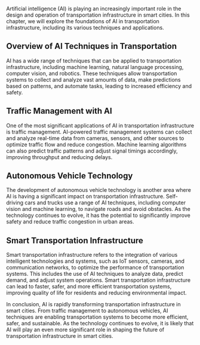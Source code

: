 
Artificial intelligence (AI) is playing an increasingly important role in the design and operation of transportation infrastructure in smart cities. In this chapter, we will explore the foundations of AI in transportation infrastructure, including its various techniques and applications.

Overview of AI Techniques in Transportation
-------------------------------------------

AI has a wide range of techniques that can be applied to transportation infrastructure, including machine learning, natural language processing, computer vision, and robotics. These techniques allow transportation systems to collect and analyze vast amounts of data, make predictions based on patterns, and automate tasks, leading to increased efficiency and safety.

Traffic Management with AI
--------------------------

One of the most significant applications of AI in transportation infrastructure is traffic management. AI-powered traffic management systems can collect and analyze real-time data from cameras, sensors, and other sources to optimize traffic flow and reduce congestion. Machine learning algorithms can also predict traffic patterns and adjust signal timings accordingly, improving throughput and reducing delays.

Autonomous Vehicle Technology
-----------------------------

The development of autonomous vehicle technology is another area where AI is having a significant impact on transportation infrastructure. Self-driving cars and trucks use a range of AI techniques, including computer vision and machine learning, to navigate roads and avoid obstacles. As the technology continues to evolve, it has the potential to significantly improve safety and reduce traffic congestion in urban areas.

Smart Transportation Infrastructure
-----------------------------------

Smart transportation infrastructure refers to the integration of various intelligent technologies and systems, such as IoT sensors, cameras, and communication networks, to optimize the performance of transportation systems. This includes the use of AI techniques to analyze data, predict demand, and adjust system operations. Smart transportation infrastructure can lead to faster, safer, and more efficient transportation systems, improving quality of life for residents and reducing environmental impact.

In conclusion, AI is rapidly transforming transportation infrastructure in smart cities. From traffic management to autonomous vehicles, AI techniques are enabling transportation systems to become more efficient, safer, and sustainable. As the technology continues to evolve, it is likely that AI will play an even more significant role in shaping the future of transportation infrastructure in smart cities.
